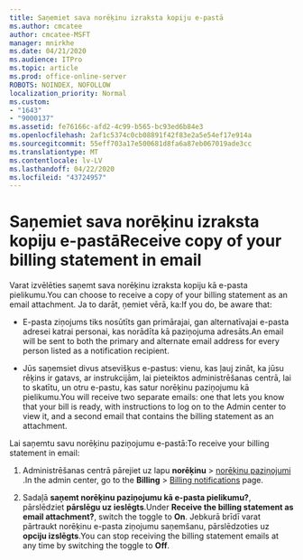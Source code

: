 ```yaml
---
title: Saņemiet sava norēķinu izraksta kopiju e-pastā
ms.author: cmcatee
author: cmcatee-MSFT
manager: mnirkhe
ms.date: 04/21/2020
ms.audience: ITPro
ms.topic: article
ms.prod: office-online-server
ROBOTS: NOINDEX, NOFOLLOW
localization_priority: Normal
ms.custom:
- "1643"
- "9000137"
ms.assetid: fe76166c-afd2-4c99-b565-bc93ed6b84e3
ms.openlocfilehash: 2af1c5374c0cb08891f42f83e2a5e54ef17e914a
ms.sourcegitcommit: 55eff703a17e500681d8fa6a87eb067019ade3cc
ms.translationtype: MT
ms.contentlocale: lv-LV
ms.lasthandoff: 04/22/2020
ms.locfileid: "43724957"
---
```

# <a name="receive-copy-of-your-billing-statement-in-email"></a><span data-ttu-id="bb143-102">Saņemiet sava norēķinu izraksta kopiju e-pastā</span><span class="sxs-lookup"><span data-stu-id="bb143-102">Receive copy of your billing statement in email</span></span>

<span data-ttu-id="bb143-103">Varat izvēlēties saņemt sava norēķinu izraksta kopiju kā e-pasta pielikumu.</span><span class="sxs-lookup"><span data-stu-id="bb143-103">You can choose to receive a copy of your billing statement as an email attachment.</span></span> <span data-ttu-id="bb143-104">Ja to darāt, ņemiet vērā, ka:</span><span class="sxs-lookup"><span data-stu-id="bb143-104">If you do, be aware that:</span></span>
  
- <span data-ttu-id="bb143-105">E-pasta ziņojums tiks nosūtīts gan primārajai, gan alternatīvajai e-pasta adresei katrai personai, kas norādīta kā paziņojuma adresāts.</span><span class="sxs-lookup"><span data-stu-id="bb143-105">An email will be sent to both the primary and alternate email address for every person listed as a notification recipient.</span></span>

- <span data-ttu-id="bb143-106">Jūs saņemsiet divus atsevišķus e-pastus: vienu, kas ļauj zināt, ka jūsu rēķins ir gatavs, ar instrukcijām, lai pieteiktos administrēšanas centrā, lai to skatītu, un otru e-pastu, kas satur norēķinu paziņojumu kā pielikumu.</span><span class="sxs-lookup"><span data-stu-id="bb143-106">You will receive two separate emails: one that lets you know that your bill is ready, with instructions to log on to the Admin center to view it, and a second email that contains the billing statement as an attachment.</span></span>

<span data-ttu-id="bb143-107">Lai saņemtu savu norēķinu paziņojumu e-pastā:</span><span class="sxs-lookup"><span data-stu-id="bb143-107">To receive your billing statement in email:</span></span>
  
1. <span data-ttu-id="bb143-108">Administrēšanas centrā pārejiet uz lapu **norēķinu** \> [norēķinu paziņojumi](https://go.microsoft.com/fwlink/p/?linkid=853212) .</span><span class="sxs-lookup"><span data-stu-id="bb143-108">In the admin center, go to the **Billing** \> [Billing notifications](https://go.microsoft.com/fwlink/p/?linkid=853212) page.</span></span>

2. <span data-ttu-id="bb143-109">Sadaļā **saņemt norēķinu paziņojumu kā e-pasta pielikumu?**, pārslēdziet **pārslēgu uz ieslēgts**.</span><span class="sxs-lookup"><span data-stu-id="bb143-109">Under **Receive the billing statement as email attachment?**, switch the toggle to **On**.</span></span> <span data-ttu-id="bb143-110">Jebkurā brīdī varat pārtraukt norēķinu e-pasta ziņojumu saņemšanu, pārslēdzoties uz **opciju izslēgts**.</span><span class="sxs-lookup"><span data-stu-id="bb143-110">You can stop receiving the billing statement emails at any time by switching the toggle to **Off**.</span></span>